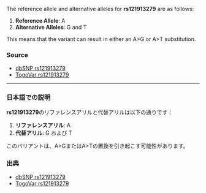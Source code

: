 The reference allele and alternative alleles for **rs121913279** are as follows:

1. **Reference Allele**: A  
2. **Alternative Alleles**: G and T  

This means that the variant can result in either an A>G or A>T substitution.

### Source
- [dbSNP rs121913279](https://identifiers.org/dbsnp/rs121913279)  
- [TogoVar rs121913279](https://togovar.org/variant/3-179234297-A-G)  

---

### 日本語での説明
**rs121913279**のリファレンスアリルと代替アリルは以下の通りです：

1. **リファレンスアリル**: A  
2. **代替アリル**: G および T  

このバリアントは、A>GまたはA>Tの置換を引き起こす可能性があります。

### 出典
- [dbSNP rs121913279](https://identifiers.org/dbsnp/rs121913279)  
- [TogoVar rs121913279](https://togovar.org/variant/3-179234297-A-G)  